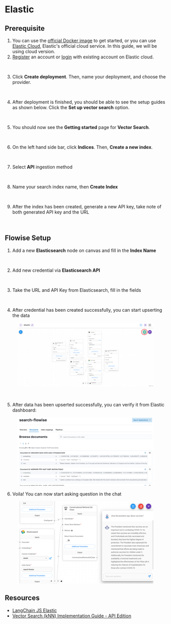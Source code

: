 # Elastic

## Prerequisite

1. You can use the [official Docker image](https://www.elastic.co/guide/en/elasticsearch/reference/current/docker.html) to get started, or you can use [Elastic Cloud](https://www.elastic.co/cloud/), Elastic's official cloud service. In this guide, we will be using cloud version.
2. [Register](https://cloud.elastic.co/registration) an account or [login](https://cloud.elastic.co/login) with existing account on Elastic cloud.

<figure><img src="../../../.gitbook/assets/elastic1.png" alt=""><figcaption></figcaption></figure>

3. Click **Create deployment**. Then, name your deployment, and choose the provider.

<figure><img src="../../../.gitbook/assets/elastic2.png" alt="" width="563"><figcaption></figcaption></figure>

4. After deployment is finished, you should be able to see the setup guides as shown below. Click the **Set up vector search** option.

<figure><img src="../../../.gitbook/assets/elastic4.png" alt=""><figcaption></figcaption></figure>

5. You should now see the **Getting started** page for **Vector Search**.

<figure><img src="../../../.gitbook/assets/elastic5.png" alt=""><figcaption></figcaption></figure>

6. On the left hand side bar, click **Indices**. Then, **Create a new index**.

<figure><img src="../../../.gitbook/assets/elastic6.png" alt=""><figcaption></figcaption></figure>

7. Select **API** ingestion method

<figure><img src="../../../.gitbook/assets/elastic7.png" alt=""><figcaption></figcaption></figure>

8. Name your search index name, then **Create Index**

<figure><img src="../../../.gitbook/assets/elastic8.png" alt=""><figcaption></figcaption></figure>

9. After the index has been created, generate a new API key, take note of both generated API key and the URL

<figure><img src="../../../.gitbook/assets/elastic9.png" alt=""><figcaption></figcaption></figure>

## Flowise Setup

1. Add a new **Elasticsearch** node on canvas and fill in the **Index Name**

<figure><img src="../../../.gitbook/assets/elastic10.png" alt="" width="275"><figcaption></figcaption></figure>

2. Add new credential via **Elasticsearch API**

<figure><img src="../../../.gitbook/assets/elastic11.png" alt="" width="429"><figcaption></figcaption></figure>

3. Take the URL and API Key from Elasticsearch, fill in the fields

<figure><img src="../../../.gitbook/assets/elastic12.png" alt="" width="563"><figcaption></figcaption></figure>

4. After credential has been created successfully, you can start upserting the data

<figure><img src="../../../.gitbook/assets/Untitled--1---1---1-.png" alt=""><figcaption></figcaption></figure>

<figure><img src="../../../.gitbook/assets/elastic13.png" alt=""><figcaption></figcaption></figure>

5. After data has been upserted successfully, you can verify it from Elastic dashboard:

<figure><img src="../../../.gitbook/assets/image--7---1---1---1---1---1---2---1-.png" alt=""><figcaption></figcaption></figure>

6. Voila! You can now start asking question in the chat

<figure><img src="../../../.gitbook/assets/image--6---1---1---1---1---1---1---2---1-.png" alt=""><figcaption></figcaption></figure>

## Resources

* [LangChain JS Elastic](https://js.langchain.com/docs/integrations/vectorstores/elasticsearch)
* [Vector Search (kNN) Implementation Guide - API Edition](https://www.elastic.co/search-labs/blog/articles/vector-search-implementation-guide-api-edition)
